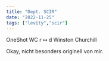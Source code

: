 ```yaml
---
title: "Dept. SCIR"
date: "2022-11-25"
tags: ["levity","scir"]
---
```


OneShot WC r ↦ d Winston Churchill

Okay, nicht besonders originell von mir.
